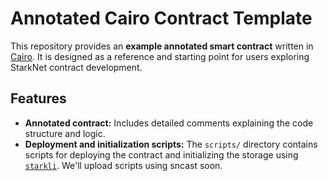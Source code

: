 # Annotated Cairo Contract Template  

This repository provides an **example annotated smart contract** written in [Cairo](https://www.cairo-lang.org/). It is designed as a reference and starting point for users exploring StarkNet contract development.  

## Features  

- **Annotated contract:** Includes detailed comments explaining the code structure and logic.  
- **Deployment and initialization scripts:** The `scripts/` directory contains scripts for deploying the contract and initializing the storage using [`starkli`](https://book.starkli.rs/).  We'll upload scripts using sncast soon.
